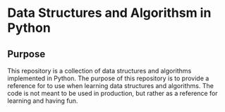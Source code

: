 # Data Structures and Algorithsm in Python
## Purpose
This repository is a collection of data structures and algorithms implemented in Python. 
The purpose of this repository is to provide a reference for to use when learning data structures and algorithms.
The code is not meant to be used in production, but rather as a reference for learning and having fun.